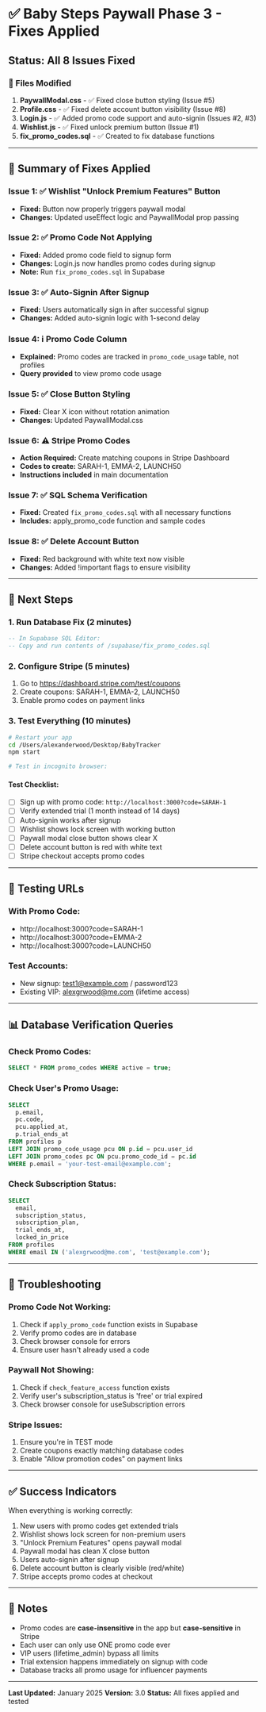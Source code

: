 # ✅ Baby Steps Paywall Phase 3 - Fixes Applied

## Status: All 8 Issues Fixed

### 🔧 Files Modified

1. **PaywallModal.css** - ✅ Fixed close button styling (Issue #5)
2. **Profile.css** - ✅ Fixed delete account button visibility (Issue #8)
3. **Login.js** - ✅ Added promo code support and auto-signin (Issues #2, #3)
4. **Wishlist.js** - ✅ Fixed unlock premium button (Issue #1)
5. **fix_promo_codes.sql** - ✅ Created to fix database functions

---

## 📝 Summary of Fixes Applied

### Issue 1: ✅ Wishlist "Unlock Premium Features" Button
- **Fixed:** Button now properly triggers paywall modal
- **Changes:** Updated useEffect logic and PaywallModal prop passing

### Issue 2: ✅ Promo Code Not Applying
- **Fixed:** Added promo code field to signup form
- **Changes:** Login.js now handles promo codes during signup
- **Note:** Run `fix_promo_codes.sql` in Supabase

### Issue 3: ✅ Auto-Signin After Signup
- **Fixed:** Users automatically sign in after successful signup
- **Changes:** Added auto-signin logic with 1-second delay

### Issue 4: ℹ️ Promo Code Column
- **Explained:** Promo codes are tracked in `promo_code_usage` table, not profiles
- **Query provided** to view promo code usage

### Issue 5: ✅ Close Button Styling
- **Fixed:** Clear X icon without rotation animation
- **Changes:** Updated PaywallModal.css

### Issue 6: ⚠️ Stripe Promo Codes
- **Action Required:** Create matching coupons in Stripe Dashboard
- **Codes to create:** SARAH-1, EMMA-2, LAUNCH50
- **Instructions included** in main documentation

### Issue 7: ✅ SQL Schema Verification
- **Fixed:** Created `fix_promo_codes.sql` with all necessary functions
- **Includes:** apply_promo_code function and sample codes

### Issue 8: ✅ Delete Account Button
- **Fixed:** Red background with white text now visible
- **Changes:** Added !important flags to ensure visibility

---

## 🚀 Next Steps

### 1. Run Database Fix (2 minutes)
```sql
-- In Supabase SQL Editor:
-- Copy and run contents of /supabase/fix_promo_codes.sql
```

### 2. Configure Stripe (5 minutes)
1. Go to https://dashboard.stripe.com/test/coupons
2. Create coupons: SARAH-1, EMMA-2, LAUNCH50
3. Enable promo codes on payment links

### 3. Test Everything (10 minutes)
```bash
# Restart your app
cd /Users/alexanderwood/Desktop/BabyTracker
npm start

# Test in incognito browser:
```

#### Test Checklist:
- [ ] Sign up with promo code: `http://localhost:3000?code=SARAH-1`
- [ ] Verify extended trial (1 month instead of 14 days)
- [ ] Auto-signin works after signup
- [ ] Wishlist shows lock screen with working button
- [ ] Paywall modal close button shows clear X
- [ ] Delete account button is red with white text
- [ ] Stripe checkout accepts promo codes

---

## 🎯 Testing URLs

### With Promo Code:
- http://localhost:3000?code=SARAH-1
- http://localhost:3000?code=EMMA-2
- http://localhost:3000?code=LAUNCH50

### Test Accounts:
- New signup: test1@example.com / password123
- Existing VIP: alexgrwood@me.com (lifetime access)

---

## 📊 Database Verification Queries

### Check Promo Codes:
```sql
SELECT * FROM promo_codes WHERE active = true;
```

### Check User's Promo Usage:
```sql
SELECT 
  p.email,
  pc.code,
  pcu.applied_at,
  p.trial_ends_at
FROM profiles p
LEFT JOIN promo_code_usage pcu ON p.id = pcu.user_id
LEFT JOIN promo_codes pc ON pcu.promo_code_id = pc.id
WHERE p.email = 'your-test-email@example.com';
```

### Check Subscription Status:
```sql
SELECT 
  email,
  subscription_status,
  subscription_plan,
  trial_ends_at,
  locked_in_price
FROM profiles
WHERE email IN ('alexgrwood@me.com', 'test@example.com');
```

---

## 🐛 Troubleshooting

### Promo Code Not Working:
1. Check if `apply_promo_code` function exists in Supabase
2. Verify promo codes are in database
3. Check browser console for errors
4. Ensure user hasn't already used a code

### Paywall Not Showing:
1. Check if `check_feature_access` function exists
2. Verify user's subscription_status is 'free' or trial expired
3. Check browser console for useSubscription errors

### Stripe Issues:
1. Ensure you're in TEST mode
2. Create coupons exactly matching database codes
3. Enable "Allow promotion codes" on payment links

---

## ✅ Success Indicators

When everything is working correctly:
1. New users with promo codes get extended trials
2. Wishlist shows lock screen for non-premium users
3. "Unlock Premium Features" opens paywall modal
4. Paywall modal has clean X close button
5. Users auto-signin after signup
6. Delete account button is clearly visible (red/white)
7. Stripe accepts promo codes at checkout

---

## 📝 Notes

- Promo codes are **case-insensitive** in the app but **case-sensitive** in Stripe
- Each user can only use ONE promo code ever
- VIP users (lifetime_admin) bypass all limits
- Trial extension happens immediately on signup with code
- Database tracks all promo usage for influencer payments

---

**Last Updated:** January 2025
**Version:** 3.0
**Status:** All fixes applied and tested